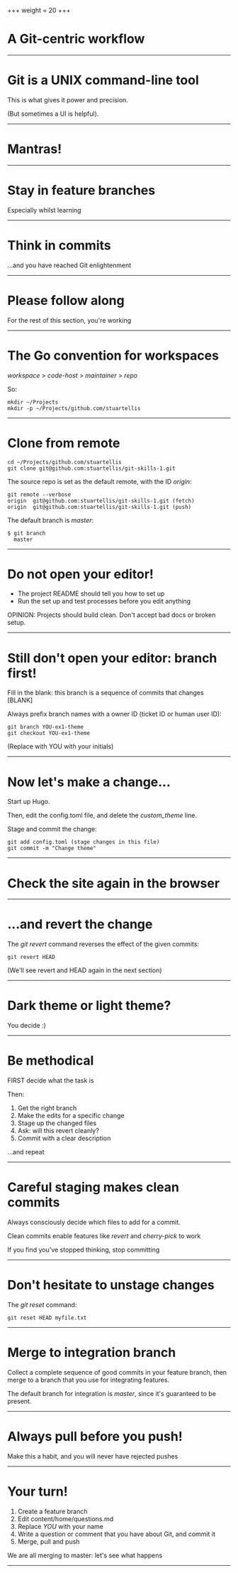 +++
weight = 20
+++

# A Git-centric workflow

----

# Git is a UNIX command-line tool

This is what gives it power and precision.

(But sometimes a UI is helpful).

----

# Mantras!

----

# Stay in feature branches

Especially whilst learning

----

# Think in commits

...and you have reached Git enlightenment

----

# Please follow along

For the rest of this section, you're working

----

# The Go convention for workspaces

*workspace* > *code-host* > *maintainer* > *repo*

So:

    mkdir ~/Projects
    mkdir -p ~/Projects/github.com/stuartellis
    
----

# Clone from remote

    cd ~/Projects/github.com/stuartellis
    git clone git@github.com:stuartellis/git-skills-1.git

The source repo is set as the default remote, with the ID *origin*:

    git remote --verbose
	origin  git@github.com:stuartellis/git-skills-1.git (fetch)
    origin  git@github.com:stuartellis/git-skills-1.git (push)

The default branch is *master*:

    $ git branch
      master

----

# Do not open your editor!

* The project README should tell you how to set up
* Run the set up and test processes before you edit anything

OPINION: Projects should build clean. Don't accept bad docs or broken setup.

----

# Still don't open your editor: branch first!

Fill in the blank: this branch is a sequence of commits that changes [BLANK]

Always prefix branch names with a owner ID (ticket ID or human user ID):

    git branch YOU-ex1-theme
	git checkout YOU-ex1-theme

(Replace with YOU with your initials)

----

# Now let's make a change...

Start up Hugo.

Then, edit the config.toml file, and delete the *custom_theme* line.

Stage and commit the change:

    git add config.toml (stage changes in this file)
    git commit -m "Change theme"

----

# Check the site again in the browser

----

# ...and revert the change

The *git revert* command reverses the effect of the given commits:

    git revert HEAD

(We'll see revert and HEAD again in the next section)

----

# Dark theme or light theme?

You decide :)

----

# Be methodical

FIRST decide what the task is

Then:

1.  Get the right branch
1. Make the edits for a specific change
1. Stage up the changed files
1. Ask: will this revert cleanly?
1. Commit with a clear description

...and repeat

----

# Careful staging makes clean commits

Always consciously decide which files to add for a commit.

Clean commits enable features like *revert* and *cherry-pick* to work

If you find you've stopped thinking, stop committing

----

# Don't hesitate to unstage changes

The *git reset* command:

    git reset HEAD myfile.txt

----

# Merge to integration branch

Collect a complete sequence of good commits in your feature branch,
then merge to a branch that you use for integrating features.

The default branch for integration is *master*, since it's guaranteed to be present. 

----

# Always pull before you push!

Make this a habit, and you will never have rejected pushes

----

# Your turn!

1. Create a feature branch
1. Edit content/home/questions.md
1. Replace *YOU* with your name  
1. Write a question or comment that you have about Git, and commit it
1. Merge, pull and push

We are all merging to master: let's see what happens

----
